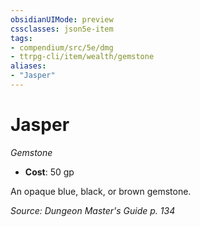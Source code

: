 ```yaml
---
obsidianUIMode: preview
cssclasses: json5e-item
tags:
- compendium/src/5e/dmg
- ttrpg-cli/item/wealth/gemstone
aliases: 
- "Jasper"
---
```

# Jasper
*Gemstone*  

- **Cost**: 50 gp

An opaque blue, black, or brown gemstone.

*Source: Dungeon Master's Guide p. 134*